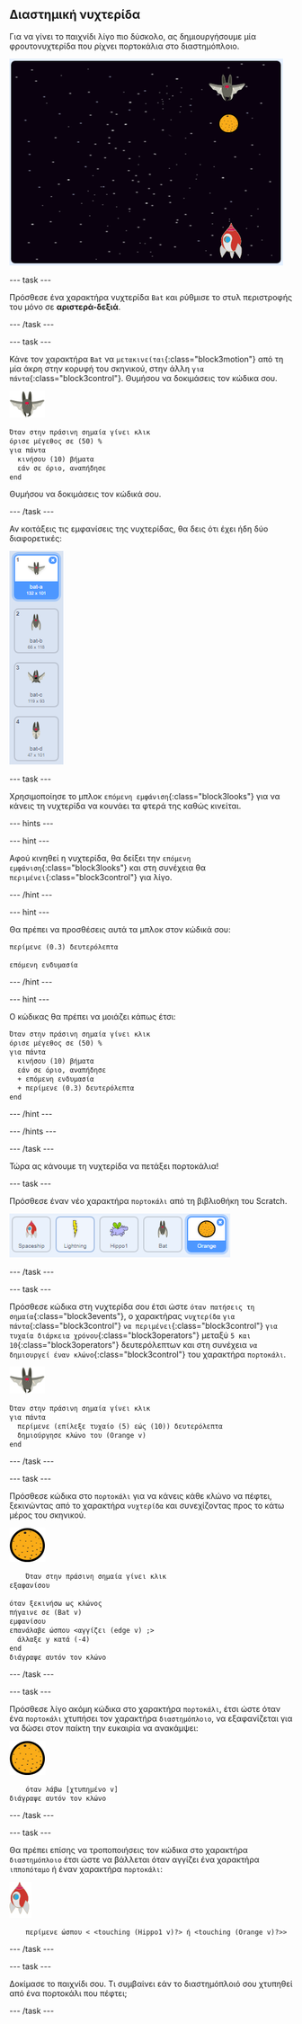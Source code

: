 ## Διαστημική νυχτερίδα

Για να γίνει το παιχνίδι λίγο πιο δύσκολο, ας δημιουργήσουμε μία φρουτονυχτερίδα που ρίχνει πορτοκάλια στο διαστημόπλοιο.

![μια νυχτερίδα που ρίχνει ένα πορτοκάλι στο διαστημόπλοιο](images/bat-oranges.png)

--- task ---

Πρόσθεσε ένα χαρακτήρα νυχτερίδα `Bat` και ρύθμισε το στυλ περιστροφής του μόνο σε **αριστερά-δεξιά**.

--- /task ---

--- task ---

Κάνε τον χαρακτήρα `Bat` να `μετακινείται`{:class="block3motion"} από τη μία άκρη στην κορυφή του σκηνικού, στην άλλη `για πάντα`{:class="block3control"}. Θυμήσου να δοκιμάσεις τον κώδικα σου.

![χαρακτήρας νυχτερίδας](images/bat-sprite.png)

```blocks3
Όταν στην πράσινη σημαία γίνει κλικ
όρισε μέγεθος σε (50) %
για πάντα 
  κινήσου (10) βήματα
  εάν σε όριο, αναπήδησε
end
```

Θυμήσου να δοκιμάσεις τον κώδικά σου.

--- /task ---

Αν κοιτάξεις τις εμφανίσεις της νυχτερίδας, θα δεις ότι έχει ήδη δύο διαφορετικές:

![screenshot](images/invaders-bat-costume.png)

--- task ---

Χρησιμοποίησε το μπλοκ `επόμενη εμφάνιση`{:class="block3looks"} για να κάνεις τη νυχτερίδα να κουνάει τα φτερά της καθώς κινείται.

--- hints ---


--- hint ---

Αφού κινηθεί η νυχτερίδα, θα δείξει την `επόμενη εμφάνιση`{:class="block3looks"} και στη συνέχεια θα `περιμένει`{:class="block3control"} για λίγο.

--- /hint ---

--- hint ---

Θα πρέπει να προσθέσεις αυτά τα μπλοκ στον κώδικά σου:

```blocks3
περίμενε (0.3) δευτερόλεπτα

επόμενη ενδυμασία
```

--- /hint ---

--- hint ---

Ο κώδικας θα πρέπει να μοιάζει κάπως έτσι:

```blocks3
Όταν στην πράσινη σημαία γίνει κλικ
όρισε μέγεθος σε (50) %
για πάντα 
  κινήσου (10) βήματα
  εάν σε όριο, αναπήδησε
  + επόμενη ενδυμασία
  + περίμενε (0.3) δευτερόλεπτα
end
```

--- /hint ---

--- /hints ---

--- /task ---

Τώρα ας κάνουμε τη νυχτερίδα να πετάξει πορτοκάλια!

--- task ---

Πρόσθεσε έναν νέο χαρακτήρα `πορτοκάλι` από τη βιβλιοθήκη του Scratch.

![screenshot](images/invaders-orange.png)

--- /task ---

--- task ---

Πρόσθεσε κώδικα στη νυχτερίδα σου έτσι ώστε `όταν πατήσεις τη σημαία`{:class="block3events"}, ο χαρακτήρας `νυχτερίδα` `για πάντα`{:class="block3control"} `να περιμένει`{:class="block3control"} `για τυχαία διάρκεια χρόνου`{:class="block3operators"} μεταξύ `5 και 10`{:class="block3operators"} δευτερόλεπτων και στη συνέχεια `να δημιουργεί έναν κλώνο`{:class="block3control"} του χαρακτήρα `πορτοκάλι`.

![χαρακτήρας νυχτερίδα](images/bat-sprite.png)

```blocks3
Όταν στην πράσινη σημαία γίνει κλικ
για πάντα 
  περίμενε (επίλεξε τυχαίο (5) εώς (10)) δευτερόλεπτα
  δημιούργησε κλώνο του (Orange v)
end
```

--- /task ---

--- task ---

Πρόσθεσε κώδικα στο `πορτοκάλι` για να κάνεις κάθε κλώνο να πέφτει, ξεκινώντας από το χαρακτήρα `νυχτερίδα` και συνεχίζοντας προς το κάτω μέρος του σκηνικού.

![χαρακτήρας πορτοκάλι](images/orange-sprite.png)

```blocks3
    Όταν στην πράσινη σημαία γίνει κλικ
εξαφανίσου

όταν ξεκινήσω ως κλώνος
πήγαινε σε (Bat v)
εμφανίσου
επανάλαβε ώσπου <αγγίζει (edge v) ;> 
  άλλαξε y κατά (-4)
end
διάγραψε αυτόν τον κλώνο
```

--- /task ---

--- task ---

Πρόσθεσε λίγο ακόμη κώδικα στο χαρακτήρα `πορτοκάλι`, έτσι ώστε όταν ένα `πορτοκάλι` χτυπήσει τον χαρακτήρα `διαστημόπλοιο`, να εξαφανίζεται για να δώσει στον παίκτη την ευκαιρία να ανακάμψει:

![χαρακτήρας πορτοκάλι](images/orange-sprite.png)

```blocks3
    όταν λάβω [χτυπημένο v]
διάγραψε αυτόν τον κλώνο
```

--- /task ---

--- task ---

Θα πρέπει επίσης να τροποποιήσεις τον κώδικα στο χαρακτήρα `διαστημόπλοιο` έτσι ώστε να βάλλεται όταν αγγίζει ένα χαρακτήρα `ιπποπόταμο` ή έναν χαρακτήρα `πορτοκάλι`:

![χαρακτήρας πύραυλος](images/rocket-sprite.png)

```blocks3
    περίμενε ώσπου < <touching (Hippo1 v)?> ή <touching (Orange v)?>>
```

--- /task ---

--- task ---

Δοκίμασε το παιχνίδι σου. Τι συμβαίνει εάν το διαστημόπλοιό σου χτυπηθεί από ένα πορτοκάλι που πέφτει;

--- /task ---